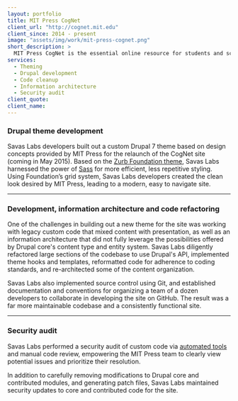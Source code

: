 ```yaml
---
layout: portfolio
title: MIT Press CogNet
client_url: "http://cognet.mit.edu"
client_since: 2014 - present
image: "assets/img/work/mit-press-cognet.png"
short_description: >
  MIT Press CogNet is the essential online resource for students and scholars in the brain and cognitive sciences. Since its launch in 2000, it quickly became the premiere source for those engaged in highly-cited, cutting-edge research.
services:
  - Theming
  - Drupal development
  - Code cleanup
  - Information architecture
  - Security audit
client_quote:
client_name:
---
```


### Drupal theme development

Savas Labs developers built out a custom Drupal 7 theme based on design concepts provided by MIT Press for the relaunch of the CogNet site (coming in May 2015). Based on the [Zurb Foundation theme](https://www.drupal.org/project/zurb_foundation), Savas Labs harnessed the power of [Sass](http://sass-lang.com/) for more efficient, less repetitive styling. Using Foundation’s grid system, Savas Labs developers created the clean look desired by MIT Press, leading to a modern, easy to navigate site.

---

### Development, information architecture and code refactoring

One of the challenges in building out a new theme for the site was working with legacy custom code that mixed content with presentation, as well as an information architecture that did not fully leverage the possibilities offered by Drupal core's content type and entity system. Savas Labs diligently refactored large sections of the codebase to use Drupal's API, implemented theme hooks and templates, reformatted code for adherence to coding standards, and re-architected some of the content organization.

Savas Labs also implemented source control using Git, and established documentation and conventions for organizing a team of a dozen developers to collaborate in developing the site on GitHub. The result was a far more maintainable codebase and a consistently functional site.

---

### Security audit

Savas Labs performed a security audit of custom code via [automated tools](https://github.com/FloeDesignTechnologies/phpcs-security-audit) and manual code review, empowering the MIT Press team to clearly view potential issues and prioritize their resolution.

In addition to carefully removing modifications to Drupal core and contributed modules, and generating patch files, Savas Labs maintained security updates to core and contributed code for the site.
